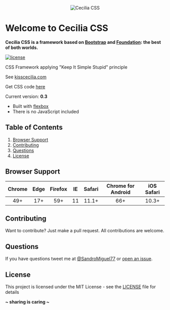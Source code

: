 <p align="center"><img src="http://kisscecilia.com/public/img/logo_cecilia_css.png" alt="Cecilia CSS" /></p>

# Welcome to Cecilia CSS
**Cecilia CSS is a framework based on [Bootstrap](https://getbootstrap.com/) and [Foundation](http://foundation.zurb.com/): the best of both worlds.**

[![license](https://img.shields.io/badge/license-MIT-yellow.svg)](LICENSE)

CSS Framework applying "Keep It Simple Stupid" principle

See [kisscecilia.com](http://kisscecilia.com/)

Get CSS code [here](styles.css)

Current version: **0.3**

* Built with [flexbox](https://caniuse.com/#feat=flexbox)
* There is no JavaScript included

## Table of Contents
1. [Browser Support](#browser-support)
1. [Contributing](#contributing)
1. [Questions](#questions)
1. [License](#license)

## Browser Support
Chrome | Edge | Firefox | IE | Safari | Chrome for Android | iOS Safari
:----: | :--: | :-----: | :-: | :---: | :----------------: | :-------:
  49+  |  17+ |   59+   | 11 |  11.1+ |         66+        |   10.3+

## Contributing
Want to contribute? Just make a pull request. All contributions are welcome.

## Questions
If you have questions tweet me at [@SandroMiguel77](https://twitter.com/SandroMiguel77) or [open an issue](https://github.com/SandroMiguel/cecilia-css/issues/new).

## License
This project is licensed under the MIT License - see the [LICENSE](LICENSE) file for details

**~ sharing is caring ~**

